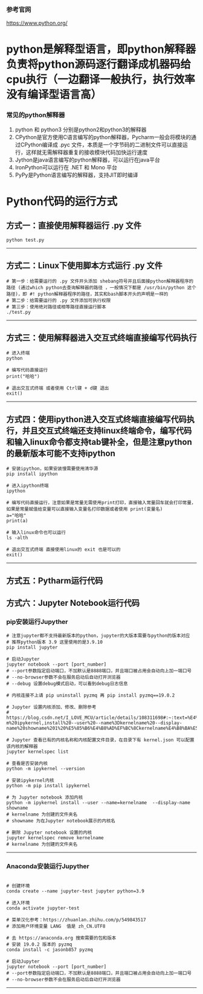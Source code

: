### 参考官网
https://www.python.org/

# python是解释型语言，即python解释器负责将python源码逐行翻译成机器码给cpu执行（一边翻译一般执行，执行效率没有编译型语言高）
### 常见的python解释器
1. python 和 python3 分别是python2和python3的解释器
2. CPython是官方使用C语言编写的python解释器，Pycharm一般会将模块的通过CPython编译成 .pyc 文件，本质是一个字节码的二进制文件可以直接运行，这样就无需解释器重复的接收模块代码加快运行速度
3. Jython是java语言编写的python解释器，可以运行在java平台
4. IronPython可以运行在 .NET 和 Mono 平台
5. PyPy是Python语言编写的解释器，支持JIT即时编译


# Python代码的运行方式

## 方式一：直接使用解释器运行 .py 文件
~~~shell
python test.py
~~~
---

## 方式二：Linux下使用脚本方式运行 .py 文件
~~~shell
# 第一步：给需要运行的 .py 文件开头添加 shebang符号并且后面接python解释器程序的路径 (通过which python去查询解释器的路径 ，一般情况下都是 /usr/bin/python 这个路径)，即 #! python解释器程序的路径，其实和bash脚本开头的声明是一样的
# 第二步：给需要运行的 .py 文件添加可执行权限
# 第三步：使用绝对路径或相等路径直接运行脚本
./test.py
~~~
---

## 方式三：使用解释器进入交互式终端直接编写代码执行
~~~shell
# 进入终端
python 

# 编写代码直接运行
print("哈哈")

# 退出交互式终端 或者使用 Ctrl键 + d键 退出
exit()
~~~
---

## 方式四：使用ipython进入交互式终端直接编写代码执行，并且交互式终端还支持linux终端命令，编写代码和输入linux命令都支持tab键补全，但是注意python的最新版本可能不支持ipython
~~~shell
# 安装ipython，如果安装慢需要使用清华源
pip install ipython

# 进入ipython终端
ipython

# 编写代码直接运行，注意如果是常量无需使用print打印，直接输入常量回车就会打印常量，如果是常量赋值给变量可以直接输入变量名打印数据或者使用 print(变量名)
a="哈哈"
print(a)

# 输入linux命令也可以运行
ls -alth

# 退出交互式终端 直接使用linux的 exit 也是可以的
exit()
~~~
---

## 方式五：Pytharm运行代码

## 方式六：Jupyter Notebook运行代码

### pip安装运行Jupyther
~~~shell
# 注意jupyter都不支持最新版本的python，jupyter的大版本需要与python的版本对应
# 推荐python版本 3.9 这里使用的是3.9.10
pip install jupyter

# 启动Jupyter
jupyter notebook --port [port_number]
# --port参数指定启动端口，不加默认是8888端口，并且端口被占用会自动向上加一端口号
# --no-browser参数不会在服务启动后自动打开浏览器
# --debug 设置debug模式启动，可以看到debug日志信息

# 内核连接不上请 pip uninstall pyzmq 再 pip install pyzmq==19.0.2

# Jupyter 设置内核添加、修改、删除参考
# https://blog.csdn.net/I_LOVE_MCU/article/details/108311698#:~:text=%E4%B8%BA%20Jupyter%20notebook%20%E6%B7%BB%E5%8A%A0%E5%86%85%E6%A0%B8%20python%20-m%20ipykernel,install%20--user%20--name%3Dkernelname%20--display-name%20showname%201%20%E5%85%B6%E4%B8%AD%EF%BC%8Ckernelname%E4%B8%BA%E5%88%9B%E5%BB%BA%E7%9A%84%E6%96%87%E4%BB%B6%E5%A4%B9%E5%90%8D%EF%BC%8Cshowname%E4%B8%BA%E5%9C%A8Jupyter%20notebook%E5%B1%95%E7%A4%BA%E7%9A%84%E5%86%85%E6%A0%B8%E5%90%8D

# Jupyter 查看已有的内核名称和内核配置文件目录，在目录下有 kernel.json 可以配置该内核的解释器
jupyter kernelspec list

# 查看是否安装内核
python -m ipykernel --version

# 安装ipykernel内核
python -m pip install ipykernel

# 为 Jupyter notebook 添加内核
python -m ipykernel install --user --name=kernelname  --display-name showname
# kernelname 为创建的文件夹名
# showname 为在Jupyter notebook展示的内核名

# 删除 Jupyter notebook 设置的内核
jupyter kernelspec remove kernelname
# kernelname 为创建的文件夹名

~~~
---

### Anaconda安装运行Jupyther
~~~shell

# 创建环境
conda create --name jupyter-test jupyter python=3.9

# 进入环境
conda activate jupyter-test

# 菜单汉化参考：https://zhuanlan.zhihu.com/p/549843517
# 添加用户环境变量 LANG  值是 zh_CN.UTF8

# 去 https://anaconda.org 搜索需要的包和版本
# 安装 19.0.2 版本的 pyzmq
conda install -c jasonb857 pyzmq

# 启动Jupyter
jupyter notebook --port [port_number]
# --port参数指定启动端口，不加默认是8888端口，并且端口被占用会自动向上加一端口号
# --no-browser参数不会在服务启动后自动打开浏览器
~~~
---

